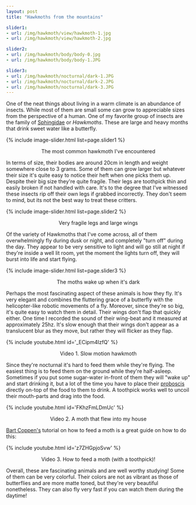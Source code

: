 ```yaml
---
layout: post
title: "Hawkmoths from the mountains"

slider1:
- url: /img/hawkmoth/view/hawkmoth-1.jpg
- url: /img/hawkmoth/view/hawkmoth-2.jpg

slider2:
- url: /img/hawkmoth/body/body-0.jpg
- url: /img/hawkmoth/body/body-1.JPG

slider3:
- url: /img/hawkmoth/nocturnal/dark-1.JPG
- url: /img/hawkmoth/nocturnal/dark-2.JPG
- url: /img/hawkmoth/nocturnal/dark-3.JPG
---
```


One of the neat things about living in a warm climate is an abundance of insects. While most of them are small
some can grow to appreciable sizes from the perspective of a human. One of my favorite group of insects are the family of [Sphingidae](https://en.wikipedia.org/wiki/Sphingidae) or _Hawkmoths_. These are large and heavy months that drink sweet water like a butterfly. 

{% include image-slider.html list=page.slider1 %}
<p align="center">The most common hawkmoth I've encountered</p>

In terms of size, their bodies are around 20cm in length and weight somewhere close to 3 grams. Some of them can grow larger but whatever their size it's quite easy to notice their heft when one picks them up. Despite their big size they're quite fragile. Their legs are toothpick thin and easily broken if not handled with care. It's to the degree that I've witnessed these insects rip off their own legs if grabbed incorrectly. They don't seem to mind, but its not the best way to treat these critters. 

{% include image-slider.html list=page.slider2 %}
<p align="center">Very fragile legs and large wings</p>

Of the variety of Hawkmoths that I've come across, all of them overwhelmingly fly during dusk or night, and completely "turn off" during the day. They appear to be very sensitive to light and will go still at night if they're inside a well lit room, yet the moment the lights turn off, they will burst into life and start flying. 

{% include image-slider.html list=page.slider3 %}
<p align="center">The moths wake up when it's dark</p>

Perhaps the most fascinating aspect of these animals is how they fly. It's very elegant and combines the fluttering grace of a butterfly with the helicopter-like robotic movements of a fly. Moreover, since they're so big, it's quite easy to watch them in detail. Their wings don't flap that quickly either. One time I recorded the sound of their wing-beat and it measured at approximately 25hz. It's slow enough that their wings don't appear as a translucent blur as they move, but rather they will flicker as they flap. 

{% include youtube.html id='_ECipm4IzfQ' %}   
<p align="center">Video 1. Slow motion hawkmoth</p>

Since they're nocturnal it's hard to feed them while they're flying. The easiest thing is to feed them on the ground while they're half-asleep. Sometimes if you put some sugar-water in-front of them they will "wake up" and start drinking it, but a lot of the time you have to place their [proboscis](https://en.wikipedia.org/wiki/Proboscis) directly on-top of the food to them to drink. A toothpick works well to uncoil their mouth-parts and drag into the food. 

{% include youtube.html id='FKhzFmLDmUc' %} 
<p align="center">Video 2. A moth that flew into my house</p>

[Bart Coppen's](https://www.youtube.com/@BartCoppens) tutorial on how to feed a moth is a great guide on how to do this: 

{% include youtube.html id='z7ZHGpjoSvw' %}   
<p align="center">Video 3. How to feed a moth (with a toothpick)!</p>

Overall, these are fascinating animals and are well worthy studying! Some of them can be very colorful. Their colors are not as vibrant as those of butterflies and are more matte toned, but they're very beautiful nonetheless. They can also fly very fast if you can watch them during the daytime! 
